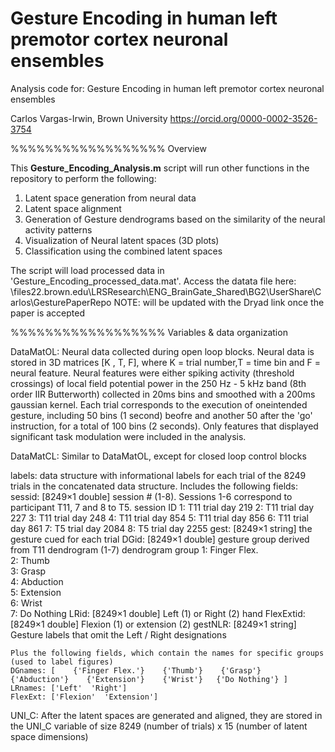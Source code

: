 # Gesture Encoding in human left premotor cortex neuronal ensembles

Analysis code for: Gesture Encoding in human left premotor cortex neuronal ensembles

Carlos Vargas-Irwin, Brown University
https://orcid.org/0000-0002-3526-3754

%%%%%%%%%%%%%%%%%% Overview

This **Gesture_Encoding_Analysis.m** script will run other functions in the repository to perform the following:
1. Latent space generation from neural data
2. Latent space alignment
3. Generation of Gesture dendrograms based on the similarity of the neural activity patterns
4. Visualization of Neural latent spaces (3D plots)
5. Classification using the combined latent spaces

The script will load processed data in 'Gesture_Encoding_processed_data.mat'.
Access the datata file here: \\files22.brown.edu\LRSResearch\ENG_BrainGate_Shared\BG2\UserShare\Carlos\GesturePaperRepo 
NOTE: will be updated with the Dryad link once the paper is accepted

%%%%%%%%%%%%%%%%%% Variables & data organization

DataMatOL: Neural data collected during open loop blocks.
Neural data is stored in 3D matrices [K , T, F], where K = trial number,T = time bin and F = neural feature. 
Neural features were either  spiking activity (threshold crossings) of local field potential power
in the 250 Hz - 5 kHz band (8th order IIR Butterworth) collected in 20ms bins and smoothed with a
200ms gaussian kernel. Each trial corresponds to the execution of oneintended gesture, 
including 50 bins (1 second) beofre and another 50 after the 'go' instruction, for a total of 100 bins (2 seconds). 
Only features that displayed significant task modulation were included in the analysis. 

DataMatCL: Similar to DataMatOL, except for closed loop control blocks

labels: data structure with informational labels for each trial of the 8249 trials in the concatenated data structure.
    Includes the following fields: 
    sessid: [8249×1 double]     session # (1-8). Sessions 1-6 correspond to participant T11, 7 and 8 to T5.
    session ID 1: T11 trial day 219
			   2: T11 trial day 227
			   3: T11 trial day 248
			   4: T11 trial day 854
			   5: T11 trial day 856
			   6: T11 trial day 861
			   7: T5 trial day 2084
			   8: T5 trial day 2255
    gest: [8249×1 string]       the gesture cued for each trial
    DGid: [8249×1 double]       gesture group derived from T11 dendrogram (1-7)
    dendrogram group 1: Finger Flex.    
                     2: Thumb    
                     3: Grasp    
                     4: Abduction   
                     5: Extension    
                     6: Wrist  
                     7: Do Nothing
    LRid: [8249×1 double]       Left (1) or Right (2) hand
    FlexExtid: [8249×1 double]  Flexion (1) or extension (2)
    gestNLR: [8249×1 string]    Gesture labels that omit the Left / Right designations 

    Plus the following fields, which contain the names for specific groups (used to label figures)
    DGnames: [    {'Finger Flex.'}    {'Thumb'}    {'Grasp'}    {'Abduction'}    {'Extension'}    {'Wrist'}   {'Do Nothing'} ]
    LRnames: ['Left'  'Right']
    FlexExt: ['Flexion'  'Extension']

UNI_C: After the latent spaces are generated and aligned, they are stored in the UNI_C variable
of size 8249 (number of trials) x 15 (number of latent space dimensions)
